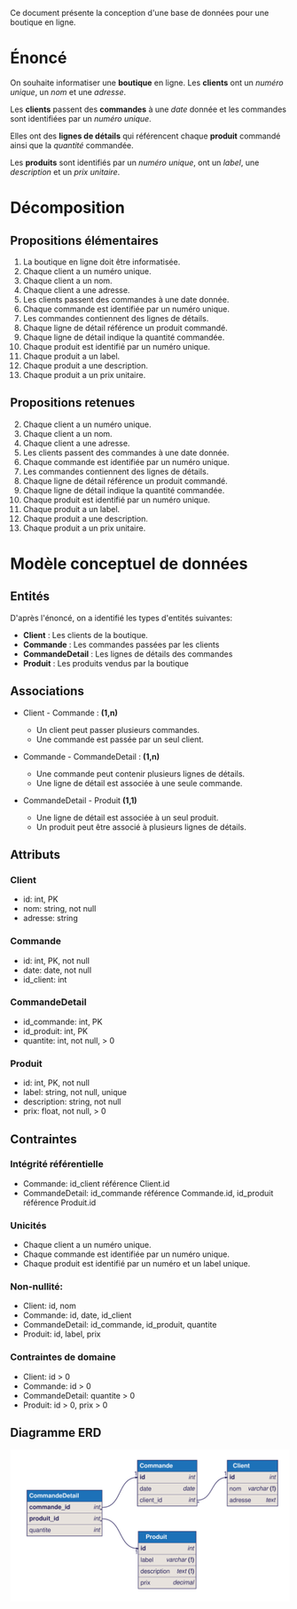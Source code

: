 Ce document présente la conception d'une base de données pour une boutique en ligne.

# Énoncé

On souhaite informatiser une **boutique** en ligne. Les **clients** ont un _numéro unique_, un _nom_ et une _adresse_. 

Les **clients** passent des **commandes** à une _date_ donnée et les commandes sont identifiées par un _numéro unique_. 

Elles ont des **lignes de détails** qui référencent chaque **produit** commandé ainsi que la _quantité_ commandée. 

Les **produits** sont identifiés par un _numéro unique_, ont un _label_, une _description_ et un _prix unitaire_.

# Décomposition

## Propositions élémentaires

1. La boutique en ligne doit être informatisée.
2. Chaque client a un numéro unique.
3. Chaque client a un nom.
4. Chaque client a une adresse.
5. Les clients passent des commandes à une date donnée.
6. Chaque commande est identifiée par un numéro unique.
7. Les commandes contiennent des lignes de détails.
8. Chaque ligne de détail référence un produit commandé.
9. Chaque ligne de détail indique la quantité commandée.
10. Chaque produit est identifié par un numéro unique.
11. Chaque produit a un label.
12. Chaque produit a une description.
13. Chaque produit a un prix unitaire.

## Propositions retenues

2. Chaque client a un numéro unique.
3. Chaque client a un nom.
4. Chaque client a une adresse.
5. Les clients passent des commandes à une date donnée.
6. Chaque commande est identifiée par un numéro unique.
7. Les commandes contiennent des lignes de détails.
8. Chaque ligne de détail référence un produit commandé.
9. Chaque ligne de détail indique la quantité commandée.
10. Chaque produit est identifié par un numéro unique.
11. Chaque produit a un label.
12. Chaque produit a une description.
13. Chaque produit a un prix unitaire.

# Modèle conceptuel de données

## Entités

D'après l'énoncé, on a identifié les types d'entités suivantes:

- **Client** : Les clients de la boutique.
- **Commande** : Les commandes passées par les clients
- **CommandeDetail** : Les lignes de détails des commandes
- **Produit** : Les produits vendus par la boutique

## Associations

- Client - Commande : **(1,n)**
    - Un client peut passer plusieurs commandes.
    - Une commande est passée par un seul client.

- Commande - CommandeDetail : **(1,n)**
    - Une commande peut contenir plusieurs lignes de détails.
    - Une ligne de détail est associée à une seule commande.

- CommandeDetail - Produit **(1,1)**
    - Une ligne de détail est associée à un seul produit.
    - Un produit peut être associé à plusieurs lignes de détails.

## Attributs

### Client

- id: int, PK
- nom: string, not null
- adresse: string

### Commande

- id: int, PK, not null
- date: date, not null
- id_client: int

### CommandeDetail

- id_commande: int, PK
- id_produit: int, PK
- quantite: int, not null, > 0

### Produit

- id: int, PK, not null
- label: string, not null, unique
- description: string, not null
- prix: float, not null, > 0

## Contraintes

### Intégrité référentielle

- Commande: id_client référence Client.id
- CommandeDetail: id_commande référence Commande.id, id_produit référence Produit.id

### Unicités

- Chaque client a un numéro unique.
- Chaque commande est identifiée par un numéro unique.
- Chaque produit est identifié par un numéro et un label unique.

### Non-nullité:

- Client: id, nom
- Commande: id, date, id_client
- CommandeDetail: id_commande, id_produit, quantite
- Produit: id, label, prix

### Contraintes de domaine

- Client: id > 0
- Commande: id > 0
- CommandeDetail: quantite > 0
- Produit: id > 0, prix > 0

## Diagramme ERD

![Diagramme Entités-Associations de la boutique](boutique-erd.svg)
